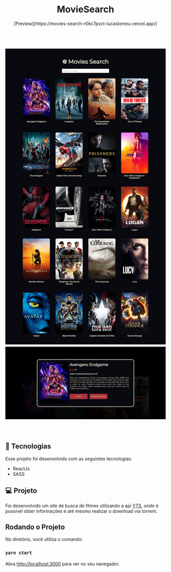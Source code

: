 <h1 align="center"> MovieSearch </h1>

<p align="center">
    [Preview](https://movies-search-r0kc7pvct-lucaslomeu.vercel.app/)
</p>

<br>

<h1 align="center">
  <img alt="Dash Login"  src=".github/full.png" />
  <img alt="Dash Modal"  src=".github/Modal.png" />
</h1>

<br>

## 🚀 Tecnologias

Esse projeto foi desenvolvido com as seguintes tecnologias:

- ReactJs
- SASS

## 💻 Projeto

Foi desenvolvido um site de busca de filmes utilizando a api [YTS](https://yts.mx/api), onde é possível obter informações e até mesmo realizar o download via torrent.

## Rodando o Projeto

No diretório, você utiliza o comando:

### `yarn start`

Abra [http://localhost:3000](http://localhost:3000) para ver no seu navegador.
